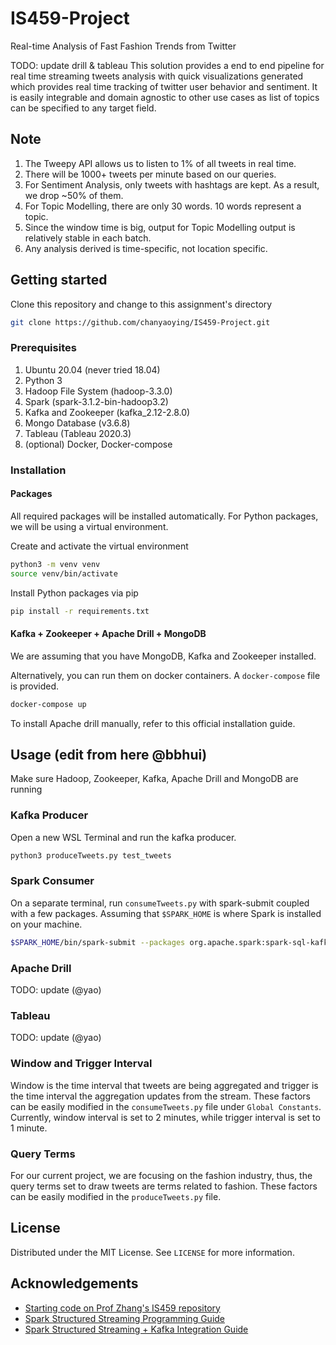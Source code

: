 # IS459-Project
Real-time Analysis of Fast Fashion Trends from Twitter

TODO: update drill & tableau
This solution provides a end to end pipeline for real time streaming tweets analysis with quick visualizations generated which provides real time tracking of twitter user behavior and sentiment. It is easily integrable and domain agnostic to other use cases as list of topics can be specified to any target field.

## Note
1. The Tweepy API allows us to listen to 1% of all tweets in real time.
2. There will be 1000+ tweets per minute based on our queries.
3. For Sentiment Analysis, only tweets with hashtags are kept. As a result, we drop ~50% of them.
4. For Topic Modelling, there are only 30 words. 10 words represent a topic.
5. Since the window time is big, output for Topic Modelling output is relatively stable in each batch.
6. Any analysis derived is time-specific, not location specific.

## Getting started
Clone this repository and change to this assignment's directory
```sh
git clone https://github.com/chanyaoying/IS459-Project.git
```

### Prerequisites

1. Ubuntu 20.04 (never tried 18.04)
2. Python 3
3. Hadoop File System (hadoop-3.3.0)
4. Spark (spark-3.1.2-bin-hadoop3.2)
5. Kafka and Zookeeper (kafka_2.12-2.8.0)
6. Mongo Database (v3.6.8)
7. Tableau (Tableau 2020.3)
8. (optional) Docker, Docker-compose

### Installation
#### Packages

All required packages will be installed automatically. For Python packages, we will be using a virtual environment.

Create and activate the virtual environment
```sh
python3 -m venv venv
source venv/bin/activate
```

Install Python packages via pip
```sh
pip install -r requirements.txt
```
#### Kafka + Zookeeper + Apache Drill + MongoDB
We are assuming that you have MongoDB, Kafka and Zookeeper installed.

Alternatively, you can run them on docker containers. A `docker-compose` file is provided.
```sh
docker-compose up
```

To install Apache drill manually,
refer to this official installation guide.
## Usage (edit from here @bbhui)
Make sure Hadoop, Zookeeper, Kafka, Apache Drill and MongoDB are running

### Kafka Producer
Open a new WSL Terminal and run the kafka producer.
```sh
python3 produceTweets.py test_tweets
```

### Spark Consumer
On a separate terminal, run `consumeTweets.py` with spark-submit coupled with a few packages. Assuming that `$SPARK_HOME` is where Spark is installed on your machine.
```sh
$SPARK_HOME/bin/spark-submit --packages org.apache.spark:spark-sql-kafka-0-10_2.12:3.1.2,com.johnsnowlabs.nlp:spark-nlp_2.12:3.3.2,com.github.fommil.netlib:all:1.1.2 consumeTweets.py
```

### Apache Drill
TODO: update (@yao)

### Tableau
TODO: update (@yao)

### Window and Trigger Interval
Window is the time interval that tweets are being aggregated and trigger is the time interval the aggregation updates from the stream. These factors can be easily modified in the `consumeTweets.py` file under `Global Constants`.
Currently, window interval is set to 2 minutes, while trigger interval is set to 1 minute.

### Query Terms
For our current project, we are focusing on the fashion industry, thus, the query terms set to draw tweets are terms related to fashion. These factors can be easily modified in the `produceTweets.py` file.

## License
Distributed under the MIT License. See `LICENSE` for more information.

## Acknowledgements
* [Starting code on Prof Zhang's IS459 repository](https://github.com/ZhangZhenjie/SMU-IS459)
* [Spark Structured Streaming Programming Guide](https://spark.apache.org/docs/latest/structured-streaming-programming-guide.html)
* [Spark Structured Streaming + Kafka Integration Guide](https://spark.apache.org/docs/latest/structured-streaming-kafka-integration.html)






